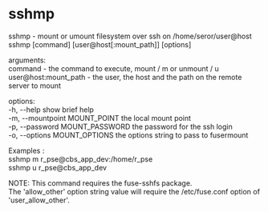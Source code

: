 # sshmp
  
sshmp - mount or umount filesystem over ssh on /home/seror/user@host  
sshmp [command] [user@host[:mount_path]] [options]  
  
arguments:  
command - the command to execute, mount / m or unmount / u  
user@host:mount_path - the user, the host and the path on the remote server to mount  
  
options:  
-h, --help show brief help  
-m, --mountpoint MOUNT_POINT the local mount point  
-p, --password MOUNT_PASSWORD the password for the ssh login  
-o, --options MOUNT_OPTIONS the options string to pass to fusermount  

Examples :  
sshmp m r_pse@cbs_app_dev:/home/r_pse  
sshmp u r_pse@cbs_app_dev  
  
NOTE: 
This command requires the fuse-sshfs package.  
The 'allow_other' option string value will require the /etc/fuse.conf option of 'user_allow_other'.  
